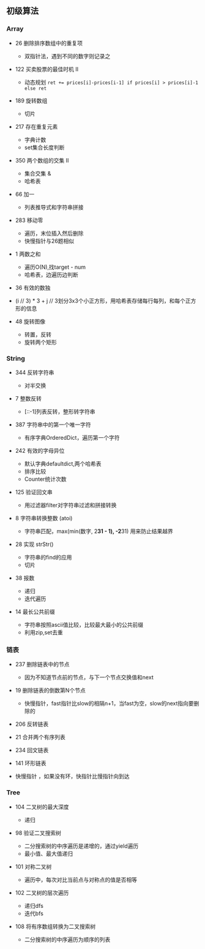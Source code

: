 ## 初级算法 
### Array 

- 26 删除排序数组中的重复项  
  - 双指针法，遇到不同的数字则记录之 
  
- 122 买卖股票的最佳时机 II 
  - 动态规划 `ret += prices[i]-prices[i-1] if prices[i] > prices[i]-1 else ret`
  
- 189 旋转数组 
  - 切片 
  
- 217 存在重复元素 
  - 字典计数 
  - set集合长度判断 
  
- 350 两个数组的交集 II
  - 集合交集 & 
  - 哈希表 

- 66 加一 
  - 列表推导式和字符串拼接 
  
- 283 移动零  
  - 遍历，末位插入然后删除 
  - 快慢指针与26题相似 
  
- 1 两数之和 
  - 遍历O(N),找target - num 
  - 哈希表，边遍历边判断 
  
-  36 有效的数独 
  - (i // 3) * 3 + j // 3划分3x3个小正方形，用哈希表存储每行每列，和每个正方形的信息

- 48 旋转图像 
  - 转置，反转 
  - 旋转两个矩形  
  
  
### String 

- 344 反转字符串 
  - 对半交换  
  

- 7 整数反转 
  - [::-1]列表反转，整形转字符串 
  
- 387 字符串中的第一个唯一字符  
  -  有序字典OrderedDict，遍历第一个字符 
  
- 242 有效的字母异位 
  - 默认字典defaultdict,两个哈希表 
  - 排序比较 
  - Counter统计次数 
  
- 125 验证回文串 
  - 用过滤器filter对字符串过滤和拼接转换 

- 8 字符串转换整数 (atoi)
  - 字符串匹配，max(min(数字, 2**31 - 1), -2**31) 用来防止结果越界 
  
- 28 实现 strStr()
  - 字符串的find的应用
  - 切片 
  
- 38 报数 
  - 递归 
  - 迭代遍历 
  
- 14 最长公共前缀  
  - 字符串按照ascii值比较，比较最大最小的公共前缀 
  - 利用zip,set去重  
  
### 链表  
- 237 删除链表中的节点 
   - 因为不知道节点前的节点，与下一个节点交换值和next 
   
   
- 19 删除链表的倒数第N个节点 
   - 快慢指针，fast指针比slow的相隔n+1，当fast为空，slow的next指向要删除的
   
- 206 反转链表 
  
- 21 合并两个有序列表  

- 234 回文链表 

- 141 环形链表 
 - 快慢指针 ，如果没有环，快指针比慢指针向到达 
 
 
### Tree 
-  104 二叉树的最大深度
   - 递归 
   
-  98 验证二叉搜索树
   - 二分搜索树的中序遍历是递增的，通过yield遍历 
   - 最小值、最大值递归 
   
-  101 对称二叉树  
   - 遍历中，每次对比当前点与对称点的值是否相等
   
- 102 二叉树的层次遍历
   - 递归dfs
   - 迭代bfs 
   
- 108 将有序数组转换为二叉搜索树 
   - 二分搜索树的中序遍历为顺序的列表 
